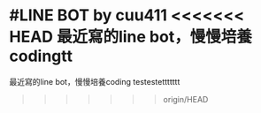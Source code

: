 ﻿#LINE BOT by cuu411
<<<<<<< HEAD
最近寫的line bot，慢慢培養codingtt
=======
最近寫的line bot，慢慢培養coding testestettttttt
>>>>>>> origin/HEAD
